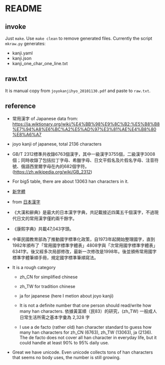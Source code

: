 # README

## invoke

Just ```make```. Use ```make clean``` to remove generated files.
Currently the script ```mkraw.py``` generates:

- kanji.yaml
- kanji.json
- kanji_one_char_one_line.txt

## raw.txt

It is manual copy from ```joyokanjihyo_20101130.pdf``` and paste to ```raw.txt```.

## reference

- 常用漢字 of Japanese data from: https://ja.wiktionary.org/wiki/%E4%BB%98%E9%8C%B2:%E5%B8%B8%E7%94%A8%E6%BC%A2%E5%AD%97%E3%81%AE%E4%B8%80%E8%A6%A7

- joyo kanji of japanese, total 2136 characters

- GB/T 2312標準共收錄6763個漢字，其中一級漢字3755個，二級漢字3008個；同時收錄了包括拉丁字母、希臘字母、日文平假名及片假名字母、注音符號、俄語西里爾字母在內的682個字符。(https://zh.wikipedia.org/wiki/GB_2312)

- For big5 table, there are about 13063 han characters in it.

- [新字體](https://zh.wikipedia.org/zh-tw/%E6%96%B0%E5%AD%97%E4%BD%93)

- from [日本漢字](https://zh.wikipedia.org/zh-tw/%E6%97%A5%E6%9C%AC%E6%B1%89%E5%AD%97)

- 《大漢和辭典》是最大的日本漢字字典，共記載接近四萬五千個漢字，不過現代日文的常用漢字僅約兩千餘字。

- 《康熙字典》共載47,043字頭。

- 中華民國教育部為了推動國字標準化政策，自1973年起開始整理國字，直到1982年頒布了「常用國字標準字體表」4808字與「次常用國字標準字體表」6341字。後又經多次局部修改，最新一次修改是1998年。後並頒佈常用國字標準字體筆順手冊，規定國字標準筆順寫法。

- It is a rough category
  - zh_CN for simplified chinese
  - zh_TW for tradition chinese
  - ja for japanese (here I metion about joyo kanji)

  - It is not a definite number that one person should read/write how many han characters. 依據黃富順（民83）的研究，(zh_TW) 一般成人日常生活所需之基本字彙為 2,328 字

  - I use a de facto (rather old) han character standard to guess how many han characters for zh_CN (6763), zh_TW (13063), ja (2136). The de facto does not cover all han character in everyday life, but it could handle at least 90% to 95% daily use.

- Great we have unicode. Even unicode collects tons of han characters that seems no body uses, the number is still growing.
